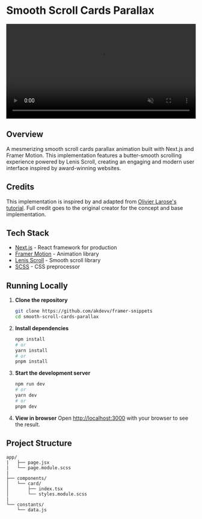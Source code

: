 # Smooth Scroll Cards Parallax

<video width="100%" autoplay loop muted>
  <source src="/demo.mov" type="video/mp4">
  Your browser does not support the video tag.
</video>

## Overview

A mesmerizing smooth scroll cards parallax animation built with Next.js and Framer Motion. This implementation features a butter-smooth scrolling experience powered by Lenis Scroll, creating an engaging and modern user interface inspired by award-winning websites.

## Credits

This implementation is inspired by and adapted from [Olivier Larose's tutorial](https://blog.olivierlarose.com/tutorials/cards-parallax). Full credit goes to the original creator for the concept and base implementation.

## Tech Stack

-   [Next.js](https://nextjs.org/) - React framework for production
-   [Framer Motion](https://www.framer.com/motion/) - Animation library
-   [Lenis Scroll](https://lenis.darkroom.engineering/) - Smooth scroll library
-   [SCSS](https://sass-lang.com/) - CSS preprocessor

## Running Locally

1. **Clone the repository**

    ```bash
    git clone https://github.com/akdevv/framer-snippets
    cd smooth-scroll-cards-parallax
    ```

2. **Install dependencies**

    ```bash
    npm install
    # or
    yarn install
    # or
    pnpm install
    ```

3. **Start the development server**

    ```bash
    npm run dev
    # or
    yarn dev
    # or
    pnpm dev
    ```

4. **View in browser**
   Open [http://localhost:3000](http://localhost:3000) with your browser to see the result.

## Project Structure

```
app/
|   ├── page.jsx
|   └── page.module.scss
|
├── components/
│   └── card/
│       ├── index.tsx
│       └── styles.module.scss
|
└── constants/
    └── data.js
```
